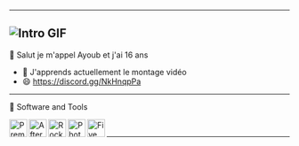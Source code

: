 -------------------------------------------------------------------------------------------------------
![Intro GIF](https://steamuserimages-a.akamaihd.net/ugc/966480504636110298/611BA65F8E35F3D9CA2E6F4FC31A6CCE29098859/?imw=5000&imh=5000&ima=fit&impolicy=Letterbox&imcolor=%23000000&letterbox=false)
-------------------------------------------------------------------------------------------------------
 👋 Salut je m'appel Ayoub et j'ai 16 ans

- 🌱 J'apprends actuellement le montage vidéo
- 😄 https://discord.gg/NkHnqpPa
-------------------------------------------------------------------------------------------------------
 📐 Software and Tools

<img align="left" height="32px" width="32px" alt="Premiere Pro logo" src="https://encrypted-tbn0.gstatic.com/images?q=tbn:ANd9GcQIYHHwdRgN5BgsSjZKGQ_Ij5zpseo2DXl7OQ&s">
<img align="left" height="32px" width="32px" alt="After Effect logo" src="https://encrypted-tbn0.gstatic.com/images?q=tbn:ANd9GcQwbis2RGUq7tXMnEZEdLugeMQ_Y3MgY21HVQ&s">
<img align="left" height="32px" width="32px" alt="Rockstar Editor logo" src="https://static.wikia.nocookie.net/esgta/images/8/84/EditorRocsktarLogo.jpg/revision/latest?cb=20150415192003">
<img align="left" height="32px" width="32px" alt="Photoshop logo" src="https://upload.wikimedia.org/wikipedia/commons/thumb/a/af/Adobe_Photoshop_CC_icon.svg/1051px-Adobe_Photoshop_CC_icon.svg.png">
<img align="left" height="32px" width="32px" alt="FiveM logo" src="https://img.icons8.com/color/50/000000/fivem.png">
<br/>

-------------------------------------------------------------------------------------------------------
